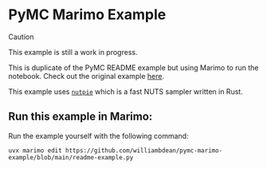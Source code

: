# PyMC Marimo Example

> [!CAUTION]
>
> This example is still a work in progress. 

This is duplicate of the PyMC README example but using Marimo to run the notebook. Check out the original example [here](https://github.com/pymc-devs/pymc?tab=readme-ov-file#linear-regression-example).

This example uses [`nutpie`](https://github.com/pymc-devs/nutpie) which is a fast NUTS sampler written in Rust.

## Run this example in Marimo:

Run the example yourself with the following command:

```terminal
uvx marimo edit https://github.com/williambdean/pymc-marimo-example/blob/main/readme-example.py
```
